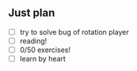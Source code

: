 ## Just plan
- [ ] try to solve bug of rotation player
- [ ] reading!
- [ ] 0/50 exercises!
- [ ] learn by heart
